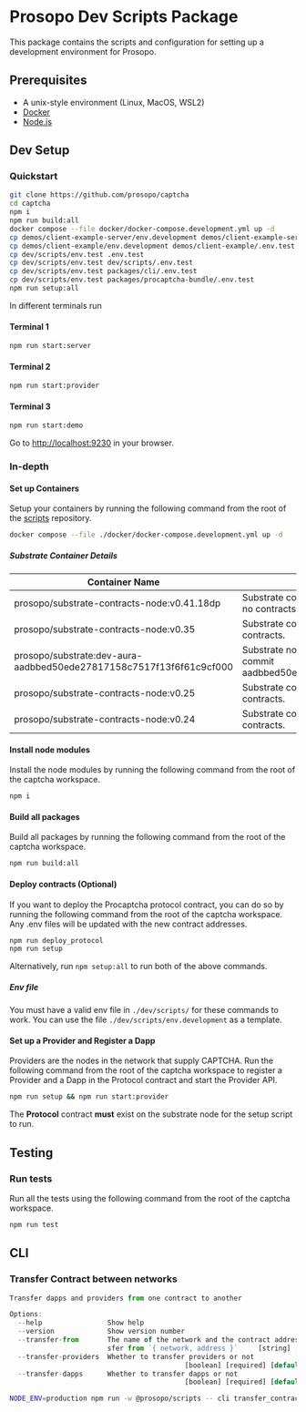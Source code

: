 # Prosopo Dev Scripts Package

This package contains the scripts and configuration for setting up a development environment for Prosopo.

## Prerequisites

-   A unix-style environment (Linux, MacOS, WSL2)
-   [Docker](https://docs.docker.com/get-docker/)
-   [Node.js](https://nodejs.org/en/download/)

## Dev Setup

### Quickstart

```bash
git clone https://github.com/prosopo/captcha
cd captcha
npm i
npm run build:all
docker compose --file docker/docker-compose.development.yml up -d
cp demos/client-example-server/env.development demos/client-example-server/.env.test
cp demos/client-example/env.development demos/client-example/.env.test
cp dev/scripts/env.test .env.test
cp dev/scripts/env.test dev/scripts/.env.test
cp dev/scripts/env.test packages/cli/.env.test
cp dev/scripts/env.test packages/procaptcha-bundle/.env.test
npm run setup:all
```

In different terminals run

#### Terminal 1

```bash
npm run start:server
```

#### Terminal 2

```bash
npm run start:provider
```

#### Terminal 3

```bash
npm run start:demo
```

Go to [http://localhost:9230](http://localhost:3001) in your browser.

### In-depth

#### Set up Containers

Setup your containers by running the following command from the root of
the [scripts](https://github.com/prosopo/scripts) repository.

```bash
docker compose --file ./docker/docker-compose.development.yml up -d
```

##### Substrate Container Details

| Container Name                                                      | Description                                                                                   |
|---------------------------------------------------------------------|-----------------------------------------------------------------------------------------------|
| prosopo/substrate-contracts-node:v0.41.18dp                         | Substrate contracts node version 0.41.18dp with no contracts. 18 decimal places.              |
| prosopo/substrate-contracts-node:v0.35                              | Substrate contracts node version 0.35 with no contracts.                                      |
| prosopo/substrate:dev-aura-aadbbed50ede27817158c7517f13f6f61c9cf000 | Substrate node with pre-deployed protocol at commit aadbbed50ede27817158c7517f13f6f61c9cf000. |
| prosopo/substrate-contracts-node:v0.25                              | Substrate contracts node version 0.25 with no contracts.                                      |
| prosopo/substrate-contracts-node:v0.24                              | Substrate contracts node version 0.24 with no contracts.                                      |

#### Install node modules

Install the node modules by running the following command from the root of the captcha workspace.

```bash
npm i
```

#### Build all packages

Build all packages by running the following command from the root of the captcha workspace.

```bash
npm run build:all
```

#### Deploy contracts (Optional)

If you want to deploy the Procaptcha protocol contract, you can do so by running the following command from the root
of the captcha workspace. Any .env files will be updated with the new contract addresses.

```bash
npm run deploy_protocol
npm run setup
```

Alternatively, run `npm setup:all` to run both of the above commands.

##### Env file

You must have a valid env file in `./dev/scripts/` for these commands to work. You can use the
file `./dev/scripts/env.development` as a template.

#### Set up a Provider and Register a Dapp

Providers are the nodes in the network that supply CAPTCHA. Run the following command from the root of the captcha
workspace to register a Provider and a Dapp in the Protocol contract and start the Provider API.

```bash
npm run setup && npm run start:provider
```

The **Protocol**  contract **must** exist on the substrate node for the setup script to run.

## Testing

### Run tests

Run all the tests using the following command from the root of the captcha workspace.

```bash
npm run test
```

## CLI

### Transfer Contract between networks

```typescript
Transfer dapps and providers from one contract to another

Options:
  --help                Show help                                      [boolean]
  --version             Show version number                            [boolean]
  --transfer-from       The name of the network and the contract address to tran
                        sfer from `{ network, address }`     [string] [required]
  --transfer-providers  Whether to transfer providers or not
                                           [boolean] [required] [default: false]
  --transfer-dapps      Whether to transfer dapps or not
                                           [boolean] [required] [default: false]

```

```bash
NODE_ENV=production npm run -w @prosopo/scripts -- cli transfer_contract --transfer-from '{"network":"rococo", "address":"..."}' --transfer-dapps=true --transfer-providers=true
```
